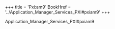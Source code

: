 +++
title = 'Pxi:am9'
BookHref = '../Application_Manager_Services_PXI#pxiam9'
+++

Application_Manager_Services_PXI#pxiam9
